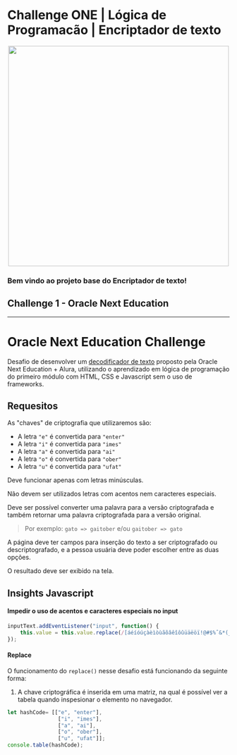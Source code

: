 # Challenge ONE | Lógica de Programacão | Encriptador de texto

<p align="center" >
     <img width="500" heigth="300" src="https://user-images.githubusercontent.com/91544872/157673573-5e781ce9-601c-4ea3-9db1-b60bebf717aa.png">
</p>

### Bem vindo ao projeto base do Encriptador de texto!

## Challenge 1 - Oracle Next Education
---

# Oracle Next Education Challenge
Desafio de desenvolver um [decodificador de texto](https://www.alura.com.br/challenges/challenge-one-logica/sprint01-construa-decodificador-texto-com-javascript) proposto pela Oracle Next Education + Alura, utilizando o aprendizado em lógica de programação do primeiro módulo com HTML, CSS e Javascript sem o uso de frameworks.

## Requesitos
As "chaves" de criptografia que utilizaremos são:

* A letra `"e"` é convertida para `"enter"`
* A letra `"i"` é convertida para `"imes"`
* A letra `"a"` é convertida para `"ai"`
* A letra `"o"` é convertida para `"ober"`
* A letra `"u"` é convertida para `"ufat"`

Deve funcionar apenas com letras minúsculas.

Não devem ser utilizados letras com acentos nem caracteres especiais.

Deve ser possível converter uma palavra para a versão criptografada e também retornar uma palavra criptografada para a versão original.

>Por exemplo:
`gato => gaitober` e/ou `gaitober => gato`

A página deve ter campos para inserção do texto a ser criptografado ou descriptografado, e a pessoa usuária deve poder escolher entre as duas opções.

O resultado deve ser exibido na tela.

## Insights Javascript
#### Impedir o uso de **acentos** e caracteres especiais no input
```javascript
inputText.addEventListener("input", function() {
	this.value = this.value.replace(/[áéíóúçàèìòùãõâêîôûüäëöï!@#$%ˆ&*(_+=_{|\"':;?/.,><})]/gi,"");
});
```
#### Replace
O funcionamento do `replace()` nesse desafio está funcionando da seguinte forma:

1. A chave criptográfica é inserida em uma matriz, na qual é possível ver a tabela quando inspesionar o elemento no navegador.
```javascript
let hashCode= [["e", "enter"],
				["i", "imes"],
				["a", "ai"],
				["o", "ober"],
				["u", "ufat"]];
console.table(hashCode);
```